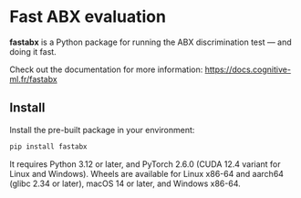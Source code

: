 # Fast ABX evaluation

**fastabx** is a Python package for running the ABX discrimination test — and doing it fast.

Check out the documentation for more information: https://docs.cognitive-ml.fr/fastabx

## Install

Install the pre-built package in your environment:

```bash
pip install fastabx
```

It requires Python 3.12 or later, and PyTorch 2.6.0 (CUDA 12.4 variant for Linux and Windows).
Wheels are available for Linux x86-64 and aarch64 (glibc 2.34 or later), macOS 14 or later, and Windows x86-64.
